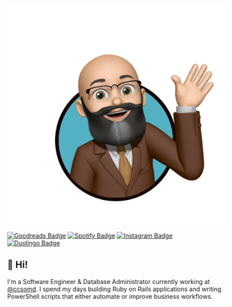 <img style="align:center;" src="profile.png" alt="Lehi Sanchez - Software Engineer"/>

[![Goodreads Badge](https://img.shields.io/badge/Goodreads-372213?logo=goodreads&logoColor=fff&style=flat-square)](https://www.goodreads.com/lehi)
[![Spotify Badge](https://img.shields.io/badge/Spotify-1DB954?logo=spotify&logoColor=fff&style=flat-square)](https://open.spotify.com/user/lehisanchez?si=329562d9c13e4c6f)
[![Instagram Badge](https://img.shields.io/badge/Instagram-E4405F?logo=instagram&logoColor=fff&style=flat-square)](https://www.instagram.com/lehisanchez/)
[![Duolingo Badge](https://img.shields.io/badge/Duolingo-58CC02?logo=duolingo&logoColor=fff&style=flat-square)](https://www.duolingo.com/profile/LS2083)

## 👋 Hi!

I'm a Software Engineer & Database Administrator currently working at [@ccsomd](https://github.com/ccsomd). I spend my days building Ruby on Rails applications and writing PowerShell scripts that either automate or improve business workflows.

<!--
**lehisanchez/lehisanchez** is a ✨ _special_ ✨ repository because its `README.md` (this file) appears on your GitHub profile.

Here are some ideas to get you started:

- 🔭 I’m currently working on ...
- 🌱 I’m currently learning ...
- 👯 I’m looking to collaborate on ...
- 🤔 I’m looking for help with ...
- 💬 Ask me about ...
- 📫 How to reach me: ...
- 😄 Pronouns: ...
- ⚡ Fun fact: ...
-->
